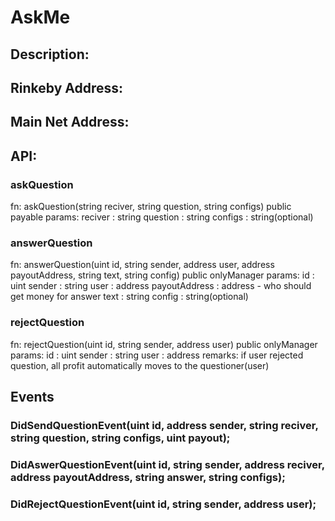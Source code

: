 
# AskMe

## Description:

## Rinkeby Address:

## Main Net Address:

## API:
### askQuestion
fn: askQuestion(string reciver, string question, string configs) public payable
params:
  reciver : string
  question : string
  configs : string(optional)
  
### answerQuestion
fn: answerQuestion(uint id, string sender, address user, address payoutAddress, string text, string config) public onlyManager
params:
  id : uint
  sender : string
  user : address
  payoutAddress : address - who should get money for answer
  text : string
  config : string(optional)
  
### rejectQuestion
fn: rejectQuestion(uint id, string sender, address user) public onlyManager
params:
  id : uint
  sender : string
  user : address
remarks: if user rejected question, all profit automatically moves to the questioner(user)

## Events
### DidSendQuestionEvent(uint id, address sender, string reciver, string question, string configs, uint payout);
### DidAswerQuestionEvent(uint id, string sender, address reciver, address payoutAddress, string answer, string configs);
### DidRejectQuestionEvent(uint id, string sender, address user);
